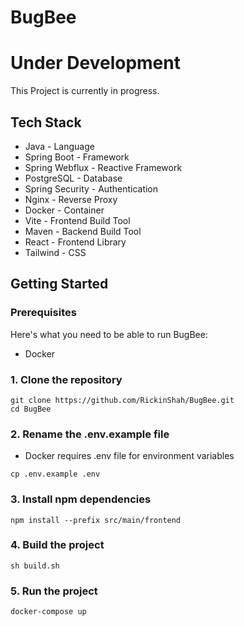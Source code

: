 # BugBee

Under Development
================

This Project is currently in progress.

## Tech Stack

- Java - Language
- Spring Boot - Framework
- Spring Webflux - Reactive Framework
- PostgreSQL - Database
- Spring Security - Authentication
- Nginx - Reverse Proxy
- Docker - Container
- Vite - Frontend Build Tool
- Maven - Backend Build Tool
- React - Frontend Library
- Tailwind - CSS

## Getting Started

### Prerequisites

Here's what you need to be able to run BugBee:

- Docker

### 1. Clone the repository

```shell
git clone https://github.com/RickinShah/BugBee.git
cd BugBee
```

### 2. Rename the .env.example file
- Docker requires .env file for environment variables
```shell
cp .env.example .env
```

### 3. Install npm dependencies
```shell
npm install --prefix src/main/frontend
```

### 4. Build the project
```shell
sh build.sh
```

### 5. Run the project
```shell
docker-compose up
```